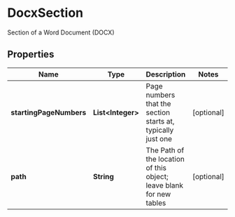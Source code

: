 

# DocxSection

Section of a Word Document (DOCX)
## Properties

Name | Type | Description | Notes
------------ | ------------- | ------------- | -------------
**startingPageNumbers** | **List&lt;Integer&gt;** | Page numbers that the section starts at, typically just one |  [optional]
**path** | **String** | The Path of the location of this object; leave blank for new tables |  [optional]



